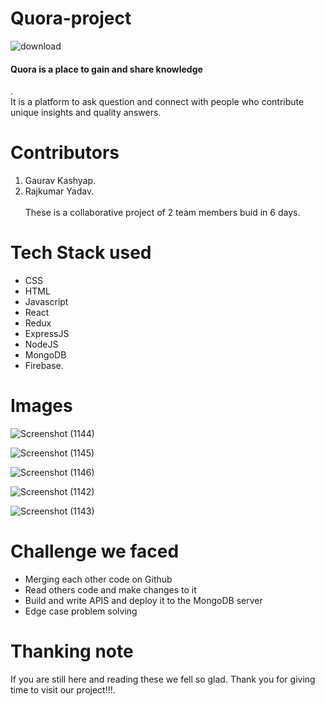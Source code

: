 # Quora-project

![download](https://user-images.githubusercontent.com/96281694/161429982-780b3c52-19cb-493f-9feb-b5ade953260d.png)

<h4>Quora is a place to gain and share knowledge</h4>. <br>It is a platform to ask question and connect with people who contribute unique insights and quality answers.<br>

# Contributors
1. Gaurav Kashyap.
2. Rajkumar Yadav.
<br><br>
These is a collaborative project of 2 team members buid in 6 days.

# Tech Stack  used 
- CSS
- HTML
- Javascript
- React
- Redux
- ExpressJS
- NodeJS
- MongoDB
- Firebase.
# Images
![Screenshot (1144)](https://user-images.githubusercontent.com/93375598/161431284-3ea74c96-256c-4005-b05e-9b33a0fca45a.png)


![Screenshot (1145)](https://user-images.githubusercontent.com/93375598/161431341-c61d8b8d-4ab0-4b6a-8e71-730059fd5cda.png)

![Screenshot (1146)](https://user-images.githubusercontent.com/93375598/161431352-c11cd7d7-52a7-42ad-b6bb-c97c24ff1202.png)

![Screenshot (1142)](https://user-images.githubusercontent.com/93375598/161431363-3d611925-95a2-472f-8ecb-b1b854a1d032.png)

![Screenshot (1143)](https://user-images.githubusercontent.com/93375598/161431385-e0a46238-e46d-433f-b2e0-afe61fec1516.png)

# Challenge we faced
- Merging each other code on Github<br>
- Read others code and make changes to it<br>
- Build and write APIS and deploy it to the MongoDB server<br>
- Edge case problem solving<br>

# Thanking note
If you are still here and reading these we fell so glad. Thank you for giving time to visit our project!!!.

